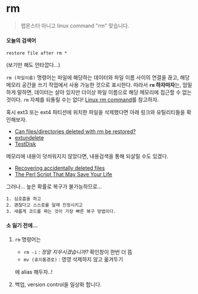 # rm
> 랩몬스터 아니고 linux command "rm" 맞습니다. 

#### 오늘의 검색어
```restore file after rm * ``` 

(보기만 해도 안타깝다...)

```rm (파일이름)``` 명령어는 파일에 해당하는 데이터와 파일 이름 사이의 연결을 끊고, 해당 메모리 공간을 쓰기 작업에서 사용 가능한 것으로 표시한다.
따라서 **```rm``` 하자마자**는, 엄밀하게 말하면, 데이터는 살아 있지만 더이상 파일 이름으로 해당 메모리에 접근할 수 없는 것이다. 
```rm``` 자체를 되돌릴 수는 없다! [Linux rm command](https://www.computerhope.com/unix/urm.htm)를 참고하자.

혹시 ext3 또는 ext4 파티션에 위치한 파일을 삭제했다면 아래 링크와 유틸리티들을 확인해보자.
- [Can files/directories deleted with rm be restored?](https://askubuntu.com/questions/6698/can-files-directories-deleted-with-rm-be-restored)
- [extundelete](http://extundelete.sourceforge.net/)
- [TestDisk](https://www.cgsecurity.org/wiki/TestDisk)

메모리에 내용이 덧씌워지지 않았다면, 내용검색을 통해 되살릴 수도 있겠다.
- [Recovering accidentally deleted files](https://unix.stackexchange.com/questions/2677/recovering-accidentally-deleted-files)
- [The Perl Script That May Save Your Life](https://etherealbits.com/2012/06/the-perl-script-that-may-save-your-life/)

그러나... 높은 확률로 복구가 불가능하므로...

    1. 심호흡을 하고
    2. 괜찮다고 스스로를 달래 진정시키고
    3. 새롭게 코드를 짜는 것이 가장 빠른 복구 방법이다.

#### 소 잃기 전에...
1.  ```rm``` 명령어는 

    - ```rm -i``` : *정말 지우시겠습니까?* 확인창이 한번 더 뜸
    -  ```mv (휴지통경로)``` : 영영 삭제하지 않고 옮겨두기

    에 alias 해두자..!
2. 백업, version control을 일상화 합니다.
